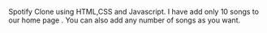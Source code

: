 Spotify Clone using HTML,CSS and Javascript. I have add only 10 songs to our home page . You can also add any number of songs as you want. 
